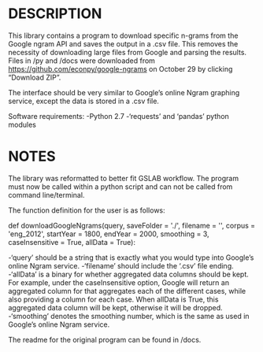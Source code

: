 DESCRIPTION
==========================================================
This library contains a program to download specific n-grams from the Google ngram API and saves the output in a .csv file. This removes the necessity of downloading large files from Google and parsing the results. Files in /py and /docs were downloaded from https://github.com/econpy/google-ngrams on October 29 by clicking “Download ZIP”. 

The interface should be very similar to Google’s online Ngram graphing service, except the data is stored in a .csv file.

Software requirements:
-Python 2.7
-‘requests’ and ‘pandas’ python modules

NOTES
==========================================================
The library was reformatted to better fit GSLAB workflow. The program must now be called within a python script and can not be called from command line/terminal. 

The function definition for the user is as follows:

def downloadGoogleNgrams(query, saveFolder = './', filename = '', corpus = 'eng_2012', startYear = 1800, endYear = 2000, smoothing = 3, caseInsensitive = True, allData = True):

-‘query’ should be a string that is exactly what you would type into Google’s online Ngram service. 
-‘filename’ should include the ‘.csv’ file ending.
-‘allData’ is a binary for whether aggregated data columns should be kept. For example, under the caseInsensitive option, Google will return an aggregated column for
that aggregates each of the different cases, while also providing a column for each case. When allData is True, this aggregated data column will be kept, otherwise it will be dropped.
-‘smoothing’ denotes the smoothing number, which is the same as used in Google’s online Ngram service.


The readme for the original program can be found in /docs.

